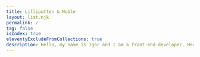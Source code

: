 ```yaml
---
title: Lilliputten & Noble
layout: list.njk
permalink: /
tag: false
isIndex: true
eleventyExcludeFromCollections: true
description: Hello, my name is Igor and I am a front-end developer. Here is my small portfolio and selected projects.
---
```

